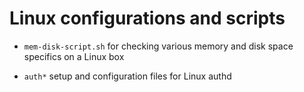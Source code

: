 # Linux configurations and scripts

* `mem-disk-script.sh` for checking various memory and disk space specifics on a Linux box

* `auth*` setup and configuration files for Linux authd
